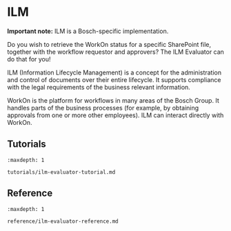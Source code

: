 <!--
SPDX-FileCopyrightText: 2024 grow platform GmbH

SPDX-License-Identifier: MIT
-->

# ILM

**Important note:** ILM is a Bosch-specific implementation.

Do you wish to retrieve the WorkOn status for a specific SharePoint file, together with the workflow requestor and approvers? The ILM Evaluator can do that for you!

ILM (Information Lifecycle Management) is a concept for the administration and control of documents over their entire lifecycle. It supports compliance with the legal requirements of the business relevant information.

WorkOn is the platform for workflows in many areas of the Bosch Group. It handles parts of the business processes (for example, by obtaining approvals from one or more other employees). ILM can interact directly with WorkOn.

## Tutorials

```{toctree}
:maxdepth: 1

tutorials/ilm-evaluator-tutorial.md
```

## Reference

```{toctree}
:maxdepth: 1

reference/ilm-evaluator-reference.md
```
